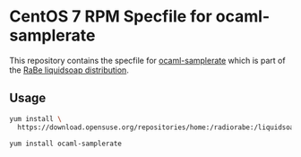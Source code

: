 # CentOS 7 RPM Specfile for ocaml-samplerate

This repository contains the specfile for [ocaml-samplerate](https://github.com/savonet/ocaml-samplerate) which is part of the [RaBe liquidsoap distribution](https://build.opensuse.org/project/show/home:radiorabe:liquidsoap).

## Usage

```bash
yum install \
  https://download.opensuse.org/repositories/home:/radiorabe:/liquidsoap/CentOS_7/home:radiorabe:liquidsoap.repo

yum install ocaml-samplerate
```
